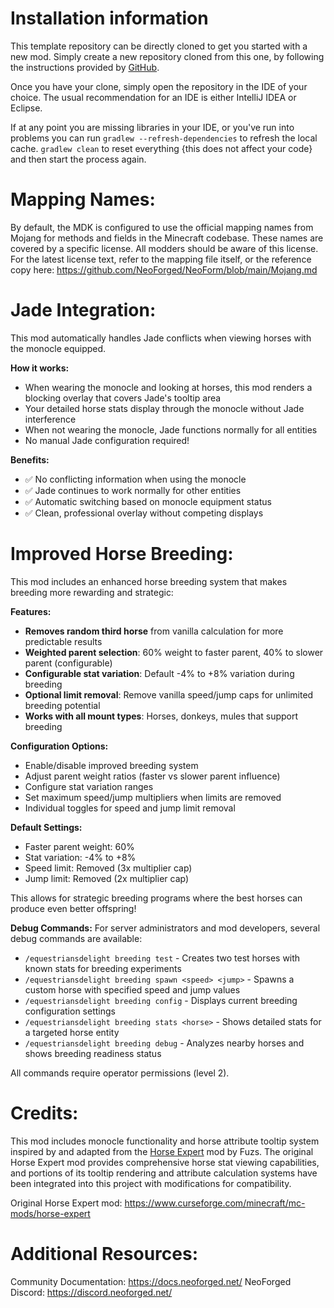 
Installation information
=======

This template repository can be directly cloned to get you started with a new
mod. Simply create a new repository cloned from this one, by following the
instructions provided by [GitHub](https://docs.github.com/en/repositories/creating-and-managing-repositories/creating-a-repository-from-a-template).

Once you have your clone, simply open the repository in the IDE of your choice. The usual recommendation for an IDE is either IntelliJ IDEA or Eclipse.

If at any point you are missing libraries in your IDE, or you've run into problems you can
run `gradlew --refresh-dependencies` to refresh the local cache. `gradlew clean` to reset everything 
{this does not affect your code} and then start the process again.

Mapping Names:
============
By default, the MDK is configured to use the official mapping names from Mojang for methods and fields 
in the Minecraft codebase. These names are covered by a specific license. All modders should be aware of this
license. For the latest license text, refer to the mapping file itself, or the reference copy here:
https://github.com/NeoForged/NeoForm/blob/main/Mojang.md

Jade Integration:
================
This mod automatically handles Jade conflicts when viewing horses with the monocle equipped.

**How it works:**
- When wearing the monocle and looking at horses, this mod renders a blocking overlay that covers Jade's tooltip area
- Your detailed horse stats display through the monocle without Jade interference
- When not wearing the monocle, Jade functions normally for all entities
- No manual Jade configuration required!

**Benefits:**
- ✅ No conflicting information when using the monocle
- ✅ Jade continues to work normally for other entities
- ✅ Automatic switching based on monocle equipment status
- ✅ Clean, professional overlay without competing displays

Improved Horse Breeding:
========================
This mod includes an enhanced horse breeding system that makes breeding more rewarding and strategic:

**Features:**
- **Removes random third horse** from vanilla calculation for more predictable results
- **Weighted parent selection**: 60% weight to faster parent, 40% to slower parent (configurable)
- **Configurable stat variation**: Default -4% to +8% variation during breeding
- **Optional limit removal**: Remove vanilla speed/jump caps for unlimited breeding potential
- **Works with all mount types**: Horses, donkeys, mules that support breeding

**Configuration Options:**
- Enable/disable improved breeding system
- Adjust parent weight ratios (faster vs slower parent influence)
- Configure stat variation ranges
- Set maximum speed/jump multipliers when limits are removed
- Individual toggles for speed and jump limit removal

**Default Settings:**
- Faster parent weight: 60%
- Stat variation: -4% to +8%
- Speed limit: Removed (3x multiplier cap)
- Jump limit: Removed (2x multiplier cap)

This allows for strategic breeding programs where the best horses can produce even better offspring!

**Debug Commands:**
For server administrators and mod developers, several debug commands are available:
- `/equestriansdelight breeding test` - Creates two test horses with known stats for breeding experiments
- `/equestriansdelight breeding spawn <speed> <jump>` - Spawns a custom horse with specified speed and jump values
- `/equestriansdelight breeding config` - Displays current breeding configuration settings
- `/equestriansdelight breeding stats <horse>` - Shows detailed stats for a targeted horse entity
- `/equestriansdelight breeding debug` - Analyzes nearby horses and shows breeding readiness status

All commands require operator permissions (level 2).

Credits:
========
This mod includes monocle functionality and horse attribute tooltip system inspired by and adapted from the [Horse Expert](https://www.curseforge.com/minecraft/mc-mods/horse-expert) mod by Fuzs. The original Horse Expert mod provides comprehensive horse stat viewing capabilities, and portions of its tooltip rendering and attribute calculation systems have been integrated into this project with modifications for compatibility.

Original Horse Expert mod: https://www.curseforge.com/minecraft/mc-mods/horse-expert

Additional Resources:
==========
Community Documentation: https://docs.neoforged.net/
NeoForged Discord: https://discord.neoforged.net/
